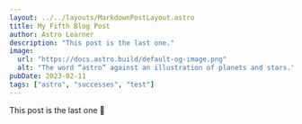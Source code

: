 ```yaml
---
layout: ../../layouts/MarkdownPostLayout.astro
title: My Fifth Blog Post
author: Astro Learner
description: "This post is the last one."
image: 
  url: "https://docs.astro.build/default-og-image.png"
  alt: "The word “astro” against an illustration of planets and stars."
pubDate: 2023-02-11
tags: ["astro", "successes", "test"]
---
```

This post is the last one 🥹